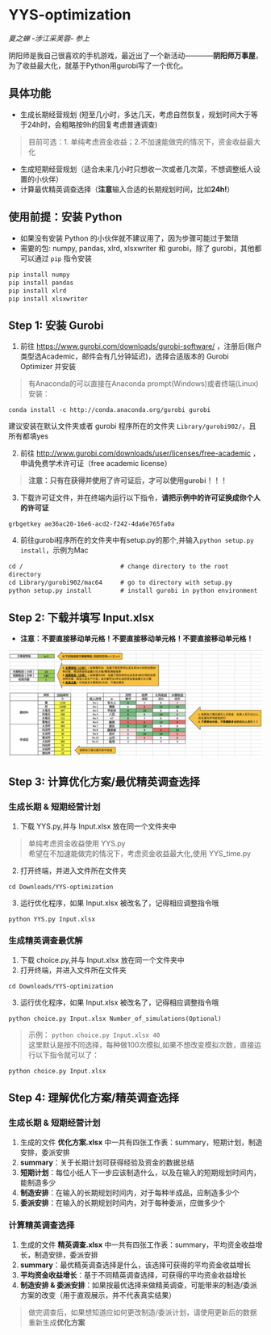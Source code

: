# YYS-optimization
_夏之蝉 -涉江采芙蓉- 参上_
 
阴阳师是我自己很喜欢的手机游戏，最近出了一个新活动————**阴阳师万事屋**，为了收益最大化，就基于Python用gurobi写了一个优化。

## 具体功能
- 生成长期经营规划 (短至几小时，多达几天，考虑自然恢复，规划时间大于等于24h时，会粗略按9h的回复考虑普通调查)
> 目前可选：1. 单纯考虑资金收益；2.不加速能做完的情况下，资金收益最大化
- 生成短期经营规划（适合未来几小时只想收一次或者几次菜，不想调整纸人设置的小伙伴）
- 计算最优精英调查选择（**注意**输入合适的长期规划时间，比如**24h!**）

## **使用前提：安装 Python** 
- 如果没有安装 Python 的小伙伴就不建议用了，因为步骤可能过于繁琐
- 需要的包: numpy, pandas, xlrd, xlsxwriter 和 gurobi，除了 gurobi，其他都可以通过 ```pip``` 指令安装
```
pip install numpy
pip install pandas
pip install xlrd
pip install xlsxwriter
```

## Step 1: 安装 Gurobi
1. 前往 https://www.gurobi.com/downloads/gurobi-software/ ，注册后(账户类型选Academic，邮件会有几分钟延迟)，选择合适版本的 Gurobi Optimizer 并安装
> 有Anaconda的可以直接在Anaconda prompt(Windows)或者终端(Linux)安装：  
```
conda install -c http://conda.anaconda.org/gurobi gurobi
```  
建议安装在默认文件夹或者 gurobi 程序所在的文件夹 ```Library/gurobi902/```，且所有都填yes

2. 前往 http://www.gurobi.com/downloads/user/licenses/free-academic ，申请免费学术许可证（free academic license）
> **注意：只有在获得并使用了许可证后，才可以使用gurobi！！！**
3. 下载许可证文件，并在终端内运行以下指令，**请把示例中的许可证换成你个人的许可证**

```
grbgetkey ae36ac20-16e6-acd2-f242-4da6e765fa0a
```

4. 前往gurobi程序所在的文件夹中有setup.py的那个,并输入```python setup.py install```，示例为Mac
```
cd /                           # change directory to the root directory
cd Library/gurobi902/mac64     # go to directory with setup.py
python setup.py install        # install gurobi in python environment
```

## Step 2: 下载并填写 Input.xlsx
- **注意：不要直接移动单元格！不要直接移动单元格！不要直接移动单元格！**

<img src="Input使用说明.png"
  alt="Markdown Monster icon"
  style="float: middle; margin-right: 10px;" />

## Step 3: 计算优化方案/最优精英调查选择
### **生成长期 & 短期经营计划**
1. 下载 YYS.py,并与 Input.xlsx 放在同一个文件夹中
> 单纯考虑资金收益使用 YYS.py  
希望在不加速能做完的情况下，考虑资金收益最大化,使用 YYS_time.py

2. 打开终端，并进入文件所在文件夹

```
cd Downloads/YYS-optimization
```

3. 运行优化程序，如果 Input.xlsx 被改名了，记得相应调整指令哦

```
python YYS.py Input.xlsx
```

### **生成精英调查最优解**
1. 下载 choice.py,并与 Input.xlsx 放在同一个文件夹中
2. 打开终端，并进入文件所在文件夹

```
cd Downloads/YYS-optimization
```

3. 运行优化程序，如果 Input.xlsx 被改名了，记得相应调整指令哦

```
python choice.py Input.xlsx Number_of_simulations(Optional)
```

> 示例： ```python choice.py Input.xlsx 40```  
这里默认是按不同选择，每种做100次模拟,如果不想改变模拟次数，直接运行以下指令就可以了：

```
python choice.py Input.xlsx
```


## Step 4: 理解优化方案/精英调查选择
### **生成长期 & 短期经营计划**
1. 生成的文件 **优化方案.xlsx** 中一共有四张工作表：summary，短期计划，制造安排，委派安排
2. **summary**：关于长期计划可获得经验及资金的数据总结
3. **短期计划**：每位小纸人下一步应该制造什么，以及在输入的短期规划时间内，能制造多少  
4. **制造安排**：在输入的长期规划时间内，对于每种半成品，应制造多少个
5. **委派安排**：在输入的长期规划时间内，对于每种委派，应做多少个

### **计算精英调查选择**
1. 生成的文件 **精英调查.xlsx** 中一共有四张工作表：summary，平均资金收益增长，制造安排，委派安排
2. **summary**：最优精英调查选择是什么，该选择可获得的平均资金收益增长
3. **平均资金收益增长**：基于不同精英调查选择，可获得的平均资金收益增长   
4. **制造安排 & 委派安排**：如果按最优选择来做精英调查，可能带来的制造/委派方案的改变（用于直观展示，并不代表真实结果）
> 做完调查后，如果想知道应如何更改制造/委派计划，请使用更新后的数据重新生成**优化方案**
